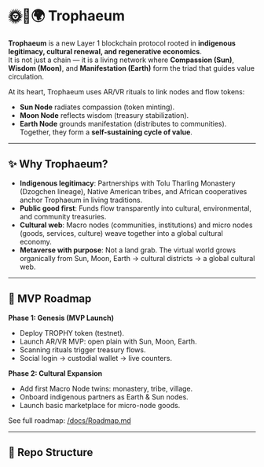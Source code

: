 # 🌞🌙🌍 Trophaeum

**Trophaeum** is a new Layer 1 blockchain protocol rooted in **indigenous legitimacy, cultural renewal, and regenerative economics**.  
It is not just a chain — it is a living network where **Compassion (Sun)**, **Wisdom (Moon)**, and **Manifestation (Earth)** form the triad that guides value circulation.

At its heart, Trophaeum uses AR/VR rituals to link nodes and flow tokens:
- **Sun Node** radiates compassion (token minting).
- **Moon Node** reflects wisdom (treasury stabilization).
- **Earth Node** grounds manifestation (distributes to communities).
Together, they form a **self-sustaining cycle of value**.

---

## ✨ Why Trophaeum?
- **Indigenous legitimacy**: Partnerships with Tolu Tharling Monastery (Dzogchen lineage), Native American tribes, and African cooperatives anchor Trophaeum in living traditions.  
- **Public good first**: Funds flow transparently into cultural, environmental, and community treasuries.  
- **Cultural web**: Macro nodes (communities, institutions) and micro nodes (goods, services, culture) weave together into a global cultural economy.  
- **Metaverse with purpose**: Not a land grab. The virtual world grows organically from Sun, Moon, Earth → cultural districts → a global cultural web.  

---

## 🚀 MVP Roadmap
**Phase 1: Genesis (MVP Launch)**
- Deploy TROPHY token (testnet).
- Launch AR/VR MVP: open plain with Sun, Moon, Earth.
- Scanning rituals trigger treasury flows.
- Social login → custodial wallet → live counters.

**Phase 2: Cultural Expansion**
- Add first Macro Node twins: monastery, tribe, village.
- Onboard indigenous partners as Earth & Sun nodes.
- Launch basic marketplace for micro-node goods.

See full roadmap: [/docs/Roadmap.md](./docs/Roadmap.md)

---

## 📂 Repo Structure
